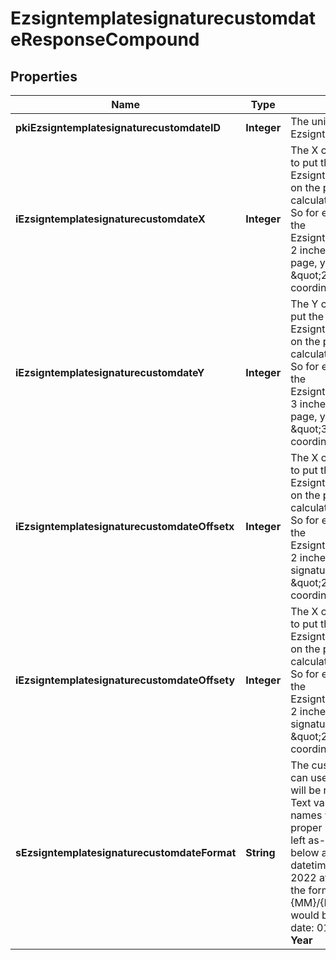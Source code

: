 

# EzsigntemplatesignaturecustomdateResponseCompound

## Properties

Name | Type | Description | Notes
------------ | ------------- | ------------- | -------------
**pkiEzsigntemplatesignaturecustomdateID** | **Integer** | The unique ID of the Ezsigntemplatesignaturecustomdate | 
**iEzsigntemplatesignaturecustomdateX** | **Integer** | The X coordinate (Horizontal) where to put the Ezsigntemplatesignaturecustomdate on the page.  Coordinate is calculated at 100dpi (dot per inch). So for example, if you want to put the Ezsigntemplatesignaturecustomdate 2 inches from the left border of the page, you would use \&quot;200\&quot; for the X coordinate. |  [optional]
**iEzsigntemplatesignaturecustomdateY** | **Integer** | The Y coordinate (Vertical) where to put the Ezsigntemplatesignaturecustomdate on the page.  Coordinate is calculated at 100dpi (dot per inch). So for example, if you want to put the Ezsigntemplatesignaturecustomdate 3 inches from the top border of the page, you would use \&quot;300\&quot; for the Y coordinate. |  [optional]
**iEzsigntemplatesignaturecustomdateOffsetx** | **Integer** | The X coordinate (Horizontal) where to put the Ezsigntemplatesignaturecustomdate on the page.  Coordinate is calculated at 100dpi (dot per inch). So for example, if you want to put the Ezsigntemplatesignaturecustomdate 2 inches from the left of the signature, you would use \&quot;200\&quot; for the X coordinate. |  [optional]
**iEzsigntemplatesignaturecustomdateOffsety** | **Integer** | The X coordinate (Horizontal) where to put the Ezsigntemplatesignaturecustomdate on the page.  Coordinate is calculated at 100dpi (dot per inch). So for example, if you want to put the Ezsigntemplatesignaturecustomdate 2 inches from the top of the signature, you would use \&quot;200\&quot; for the Y coordinate. |  [optional]
**sEzsigntemplatesignaturecustomdateFormat** | **String** | The custom date format to use  You can use the codes below and they will be replaced at signature time. Text values like month and day names will be rendered in the proper language. Other text will be left as-is.  The codes examples below are based on the following datetime: Thursday, January 6, 2022 at 08:07:09 EST  For example, the format \&quot;Signature date: {MM}/{DD}/{YYYY} {hh}:{mm}\&quot; would become \&quot;Signature date: 01/06/2022 08:07\&quot;  **Year**  | Code | Example | | - | - | | {YYYY} | 2022 | | {YY} | 22 |  **Month**  | Code | Example | | - | - | | {MonthCapitalize} | Janvier | | {Month} | janvier | | {MM} | 01 | | {M} | 1 |  **Day**  | Code | Example | | - | - | | {DayCapitalize} | Jeudi | | {Day} | jeudi | | {DD} | 06 | | {D} | 6 |  **Hour**  | Code | Example | | - | - | | {hh} | 08 |  **Minute**  | Code | Example | | - | - | | {mm} | 07 |  **Second**  | Code | Example | | - | - | | {ss} | 09 |        **Timezone**  | Code | Example | | - | - | | {Z} | EST |       **Time**  | Code | Example | | - | - | | {Time} | 08:07:09 |   | {TimeZ} | 08:07:09 EST |     **Date**  | Code | Example | | - | - | | {Date} | 2022-01-06 |   | {DateText} | 1er Janvier 2022 |  **Full**  | Code | Example | | - | - | | {DateTime} | 2022-01-06 08:07:09 |   | {DateTimeZ} | 2022-01-06 08:07:09 EST |  | 




